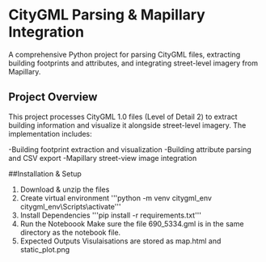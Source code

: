 # CityGML Parsing & Mapillary Integration
A comprehensive Python project for parsing CityGML files, extracting building footprints and attributes, and integrating street-level imagery from Mapillary.

## Project Overview
This project processes CityGML 1.0 files (Level of Detail 2) to extract building information and visualize it alongside street-level imagery. The implementation includes:

-Building footprint extraction and visualization
-Building attribute parsing and CSV export
-Mapillary street-view image integration

##Installation & Setup
1. Download & unzip the files
2. Create virtual environment
    '''python -m venv citygml_env
        citygml_env\Scripts\activate'''
3. Install Dependencies
    '''pip install -r requirements.txt'''
4. Run the Noteboook
    Make sure the file 690_5334.gml is in the same directory as the notebook file.
5. Expected Outputs
    Visulaisations are stored as map.html and static_plot.png

